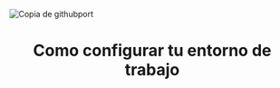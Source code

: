 ![Copia de githubport](https://github.com/user-attachments/assets/c0bed80f-ea7e-4af3-bad7-99664e7efee9)
<h1 align="center">Como configurar tu entorno de trabajo</h1>
